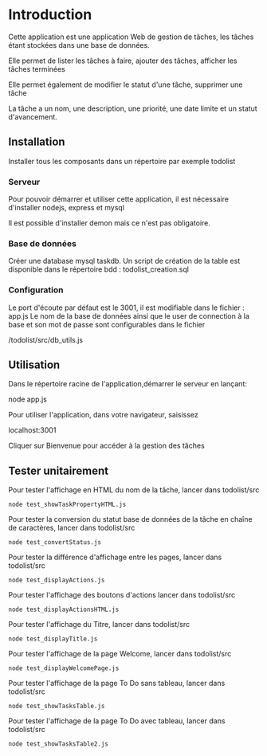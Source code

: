 # Introduction 
Cette application est une application Web de gestion de tâches, les tâches étant stockées dans une base de données.

Elle permet de lister les tâches à faire, ajouter des tâches, afficher les tâches terminées


Elle permet également de modifier le statut d'une tâche, supprimer une tâche

La tâche a un nom, une description, une priorité, une date limite et un statut d'avancement.

## Installation

Installer tous les composants dans un répertoire par exemple todolist  

### Serveur
Pour pouvoir démarrer et utiliser cette application, il est nécessaire d'installer nodejs, express et mysql

Il est possible d'installer demon mais ce n'est pas obligatoire.

### Base de données

Créer une database mysql taskdb.
Un script de création de la table est disponible dans le répertoire bdd :
todolist_creation.sql

### Configuration

Le port d'écoute par défaut est le 3001, il est modifiable dans le fichier : app.js
Le nom de la base de données ainsi que le user de connection à la base et son mot de passe sont configurables dans le fichier

/todolist/src/db_utils.js

## Utilisation

Dans le répertoire racine de l'application,démarrer le serveur en lançant:

node app.js

Pour utiliser l'application, dans votre navigateur, saisissez

localhost:3001

Cliquer sur Bienvenue pour accéder à la gestion des tâches

## Tester unitairement

Pour tester l'affichage en HTML du nom de la tâche, lancer dans todolist/src

    node test_showTaskPropertyHTML.js

Pour tester la conversion du statut base de données de la tâche en chaîne de caractères, lancer dans todolist/src

    node test_convertStatus.js

Pour tester la différence d'affichage entre les pages, lancer dans todolist/src

    node test_displayActions.js

Pour tester l'affichage des boutons d'actions lancer dans todolist/src    

    node test_displayActionsHTML.js

Pour tester l'affichage du Titre, lancer dans todolist/src    

    node test_displayTitle.js

Pour tester l'affichage de la page Welcome, lancer dans todolist/src    

    node test_displayWelcomePage.js

Pour tester l'affichage de la page To Do sans tableau, lancer dans todolist/src    

    node test_showTasksTable.js

Pour tester l'affichage de la page To Do avec tableau, lancer dans todolist/src    

    node test_showTasksTable2.js

    

